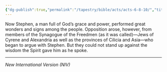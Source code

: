 ```yaml
---
{"dg-publish":true,"permalink":"/tapestry/bible/acts/acts-6-8-10/","title":"Acts 6:8-10","hide":true,"tags":["bible-verse","bible-verse"],"dgHomeLink":true,"dgShowLocalGraph":true,"dgEnableSearch":true}
---
```



Now Stephen, a man full of God’s grace and power, performed great wonders and signs among the people. Opposition arose, however, from members of the Synagogue of the Freedmen (as it was called)—Jews of Cyrene and Alexandria as well as the provinces of Cilicia and Asia—who began to argue with Stephen. But they could not stand up against the wisdom the Spirit gave him as he spoke.



---
*New International Version (NIV)*